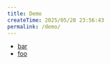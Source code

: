 ```yaml
---
title: Demo
createTime: 2025/05/28 23:56:43
permalink: /demo/
---
```


- [bar](./bar.md)
- [foo](./foo.md)
